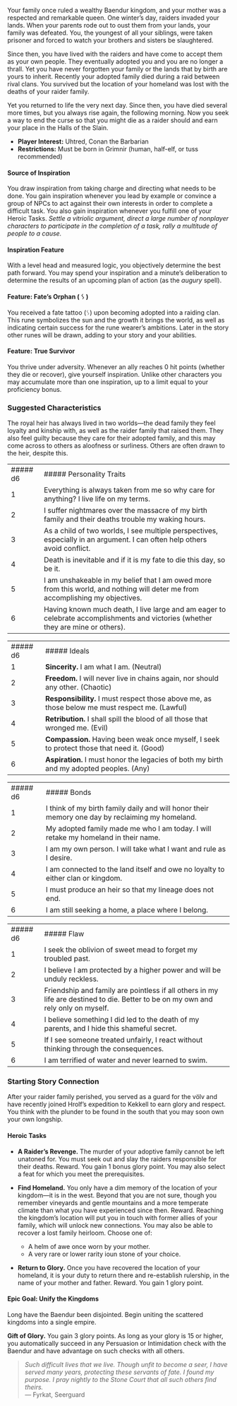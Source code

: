 Your family once ruled a wealthy Baendur kingdom, and your mother was a respected and remarkable queen. One winter’s day, raiders invaded your lands. When your parents rode out to oust them from your lands, your family was defeated. You, the youngest of all your siblings, were taken prisoner and forced to watch your brothers and sisters be slaughtered.

Since then, you have lived with the raiders and have come to accept them as your own people. They eventually adopted you and you are no longer a thrall. Yet you have never forgotten your family or the lands that by birth are yours to inherit. Recently your adopted family died during a raid between rival clans. You survived but the location of your homeland was lost with the deaths of your raider family. 

Yet you returned to life the very next day. Since then, you have died several more times, but you always rise again, the following morning. Now you seek a way to end the curse so that you might die as a raider should and earn your place in the Halls of the Slain.

- **Player Interest:** Uhtred, Conan the Barbarian 
- **Restrictions:** Must be born in Grimnir (human, half-elf, or tuss recommended)

#### Source of Inspiration
You draw inspiration from taking charge and directing what needs to be done. You gain inspiration whenever you lead by example or convince a group of NPCs to act against their own interests in order to complete a difficult task.  You also gain inspiration whenever you fulfill one of your Heroic Tasks.
_Settle a vitriolic argument, direct a large number of nonplayer characters to participate in the completion of a task, rally a multitude of people to a cause._

#### Inspiration Feature
With a level head and measured logic, you objectively determine the best path forward. You may spend your inspiration and a minute’s deliberation to determine the results of an upcoming plan of action (as the _augury_ spell).
#### Feature: Fate’s Orphan ( ᛊ )

You received a fate tattoo (ᛊ) upon becoming adopted into a raiding clan. This rune symbolizes the sun and the growth it brings the world, as well as indicating certain success for the rune wearer’s ambitions. Later in the story other runes will be drawn, adding to your story and your abilities.

#### Feature: True Survivor

You thrive under adversity. Whenever an ally reaches 0 hit points (whether they die or recover), give yourself inspiration. Unlike other characters you may accumulate more than one inspiration, up to a limit equal to your proficiency bonus.

### Suggested Characteristics

The royal heir has always lived in two worlds—the dead family they feel loyalty and kinship with, as well as the raider family that raised them. They also feel guilty because they care for their adopted family, and this may come across to others as aloofness or surliness. Others are often drawn to the heir, despite this.

  

|   |   |
|---|---|
|##### d6|##### Personality Traits|
|1|Everything is always taken from me so why care for anything? I live life on my terms.|
|2|I suffer nightmares over the massacre of my birth family and their deaths trouble my waking hours.|
|3|As a child of two worlds, I see multiple perspectives, especially in an argument. I can often help others avoid conflict.|
|4|Death is inevitable and if it is my fate to die this day, so be it.|
|5|I am unshakeable in my belief that I am owed more from this world, and nothing will deter me from accomplishing my objectives.|
|6|Having known much death, I live large and am eager to celebrate accomplishments and victories (whether they are mine or others).|

|   |   |
|---|---|
|##### d6|##### Ideals|
|1|**Sincerity.** I am what I am. (Neutral)|
|2|**Freedom.** I will never live in chains again, nor should any other. (Chaotic)|
|3|**Responsibility.** I must respect those above me, as those below me must respect me. (Lawful)|
|4|**Retribution.** I shall spill the blood of all those that wronged me. (Evil)|
|5|**Compassion.** Having been weak once myself, I seek to protect those that need it. (Good)|
|6|**Aspiration.** I must honor the legacies of both my birth and my adopted peoples. (Any)|

|   |   |
|---|---|
|##### d6|##### Bonds|
|1|I think of my birth family daily and will honor their memory one day by reclaiming my homeland.|
|2|My adopted family made me who I am today. I will retake my homeland in their name.|
|3|I am my own person. I will take what I want and rule as I desire.|
|4|I am connected to the land itself and owe no loyalty to either clan or kingdom.|
|5|I must produce an heir so that my lineage does not end.|
|6|I am still seeking a home, a place where I belong.|

|   |   |
|---|---|
|##### d6|##### Flaw|
|1|I seek the oblivion of sweet mead to forget my troubled past.|
|2|I believe I am protected by a higher power and will be unduly reckless.|
|3|Friendship and family are pointless if all others in my life are destined to die. Better to be on my own and rely only on myself.|
|4|I believe something I did led to the death of my parents, and I hide this shameful secret.|
|5|If I see someone treated unfairly, I react without thinking through the consequences.|
|6|I am terrified of water and never learned to swim.|

### Starting Story Connection

After your raider family perished, you served as a guard for the völv and have recently joined Hrolf’s expedition to Kekkell to earn glory and respect. You think with the plunder to be found in the south that you may soon own your own longship.

#### Heroic Tasks

- **A Raider’s Revenge.** The murder of your adoptive family cannot be left unatoned for. You must seek out and slay the raiders responsible for their deaths. Reward. You gain 1 bonus glory point. You may also select a feat for which you meet the prerequisites.
- **Find Homeland.** You only have a dim memory of the location of your kingdom—it is in the west. Beyond that you are not sure, though you remember vineyards and gentle mountains and a more temperate climate than what you have experienced since then. Reward. Reaching the kingdom’s location will put you in touch with former allies of your family, which will unlock new connections. You may also be able to recover a lost family heirloom. Choose one of:  
    - A helm of awe once worn by your mother.
    - A very rare or lower rarity ioun stone of your choice.

- **Return to Glory.** Once you have recovered the location of your homeland, it is your duty to return there and re-establish rulership, in the name of your mother and father. Reward. You gain 1 glory point.

#### Epic Goal: Unify the Kingdoms

Long have the Baendur been disjointed. Begin uniting the scattered kingdoms into a single empire.

**Gift of Glory.** You gain 3 glory points. As long as your glory is 15 or higher, you automatically succeed in any Persuasion or Intimidation check with the Baendur and have advantage on such checks with all others.

> _Such difficult lives that we live. Though unfit to become a seer, I have served many years, protecting these servants of fate. I found my purpose. I pray nightly to the Stone Court that all such others find theirs._   
> — Fyrkat, Seerguard